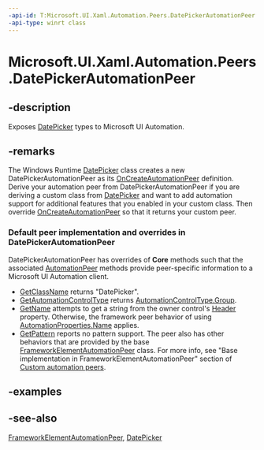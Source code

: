 ```yaml
---
-api-id: T:Microsoft.UI.Xaml.Automation.Peers.DatePickerAutomationPeer
-api-type: winrt class
---
```


<!-- Class syntax.
public class DatePickerAutomationPeer : Windows.UI.Xaml.Automation.Peers.FrameworkElementAutomationPeer, Windows.UI.Xaml.Automation.Peers.IDatePickerAutomationPeer
-->

# Microsoft.UI.Xaml.Automation.Peers.DatePickerAutomationPeer

## -description
Exposes [DatePicker](../microsoft.ui.xaml.controls/datepicker.md) types to Microsoft UI Automation.

## -remarks
The Windows Runtime  [DatePicker](../microsoft.ui.xaml.controls/datepicker.md) class creates a new DatePickerAutomationPeer as its [OnCreateAutomationPeer](../microsoft.ui.xaml/uielement_oncreateautomationpeer_1478162674.md) definition. Derive your automation peer from DatePickerAutomationPeer if you are deriving a custom class from [DatePicker](../microsoft.ui.xaml.controls/datepicker.md) and want to add automation support for additional features that you enabled in your custom class. Then override [OnCreateAutomationPeer](../microsoft.ui.xaml/uielement_oncreateautomationpeer_1478162674.md) so that it returns your custom peer.

### Default peer implementation and overrides in **DatePickerAutomationPeer**

DatePickerAutomationPeer has overrides of **Core** methods such that the associated [AutomationPeer](automationpeer.md) methods provide peer-specific information to a Microsoft UI Automation client.

+ [GetClassName](automationpeer_getclassname_614238974.md) returns "DatePicker".
+ [GetAutomationControlType](automationpeer_getautomationcontroltype_1156384152.md) returns [AutomationControlType.Group](automationcontroltype.md).
+ [GetName](automationpeer_getname_1386609741.md) attempts to get a string from the owner control's [Header](../microsoft.ui.xaml.controls/datepicker_header.md) property. Otherwise, the framework peer behavior of using [AutomationProperties.Name](../microsoft.ui.xaml.automation/automationproperties_name.md) applies.
+ [GetPattern](automationpeer_getpattern_1700082720.md) reports no pattern support.
The peer also has other behaviors that are provided by the base [FrameworkElementAutomationPeer](frameworkelementautomationpeer.md) class. For more info, see "Base implementation in FrameworkElementAutomationPeer" section of [Custom automation peers](/windows/uwp/accessibility/custom-automation-peers).

## -examples

## -see-also
[FrameworkElementAutomationPeer](frameworkelementautomationpeer.md), [DatePicker](../microsoft.ui.xaml.controls/datepicker.md)
